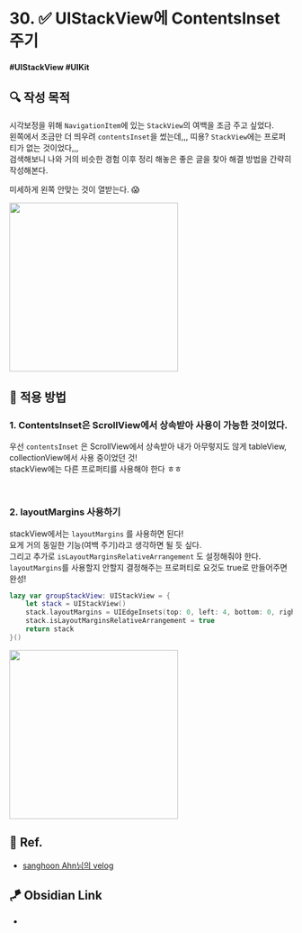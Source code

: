 # 30. ✅ UIStackView에 ContentsInset 주기

#### #UIStackView #UIKit 

## **🔍** 작성 목적

시각보정을 위해 `NavigationItem`에 있는 `StackView`의 여백을 조금 주고 싶었다.   
왼쪽에서 조금만 더 띄우려 `contentsInset`을 썼는데,,, 띠용? `StackView`에는 프로퍼티가 없는 것이었다,,,   
검색해보니 나와 거의 비슷한 경험 이후 정리 해놓은 좋은 글을 찾아 해결 방법을 간략히 작성해본다.   

미세하게 왼쪽 안맞는 것이 열받는다. 😱   

<img width="300" src="https://user-images.githubusercontent.com/113565086/231407192-4b3c19f8-c6a6-4c1c-812a-1d8d89073e60.jpeg">


<br>

## 📌 적용 방법

### 1. ContentsInset은 ScrollView에서 상속받아 사용이 가능한 것이었다.

우선 `contentsInset` 은 ScrollView에서 상속받아 내가 아무렇지도 않게 tableView, collectionView에서 사용 중이었던 것!   
stackView에는 다른 프로퍼티를 사용해야 한다 ㅎㅎ   

<br>

### 2. layoutMargins 사용하기

stackView에서는 `layoutMargins` 를 사용하면 된다!   
요게 거의 동일한 기능(여백 주기)라고 생각하면 될 듯 싶다.   
그리고 추가로 `isLayoutMarginsRelativeArrangement` 도 설정해줘야 한다.   
`layoutMargins`를 사용할지 안할지 결정해주는 프로퍼티로 요것도 true로 만들어주면 완성!   

~~~swift
lazy var groupStackView: UIStackView = {
    let stack = UIStackView()
    stack.layoutMargins = UIEdgeInsets(top: 0, left: 4, bottom: 0, right: 0)
    stack.isLayoutMarginsRelativeArrangement = true
    return stack
}()
~~~

<img width="300" src="https://user-images.githubusercontent.com/113565086/231407417-86758315-2fdf-4b63-aa65-3c00d3be366e.jpeg">

<br>

## 💌 Ref.
- [sanghoon Ahn님의 velog](https://velog.io/@dvhuni/UIStackView-Margin-%EC%A0%81%EC%9A%A9%ED%95%98%EA%B8%B0)


## 🪁 Obsidian Link
- 